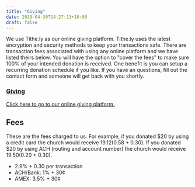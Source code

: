 ```yaml
---
title: "Giving"
date: 2018-04-30T14:27:13+10:00
draft: false
---
```


We use Tithe.ly as our online giving platform. Tithe.ly uses the latest encryption and security methods to keep your transactions safe. There are transaction fees associated with using any online platform and we have listed theirs below. You will have the option to "cover the fees" to make sure 100% of your intended donation is received. One benefit is you can setup a recurring donation schedule if you like. If you have an questions, fill out the contact form and someone will get back with you shortly.

<section class="box special features">
    <a href="https://tithe.ly/give?c=758647">
        <div class="features-row">
                <section>
                    <span class="icon major fas fa-gift accent1"></span>
                    <h3>Giving</h3>
                    <p>Click here to go to our online giving platform.</p>
                </section>
        </div>
    </a>
</section>

## Fees
These are the fees charged to us. For example, if you donated $20 by using a credit card the church would receive $19.12 ($0.58 + 0.30). If you donated $20 by using ACH (routing and account number) the church would receive $19.50 ($0.20 + 0.30).

* 2.9% + 0.30 per transaction
* ACH/Bank: 1% + 30¢
* AMEX: 3.5% + 30¢

